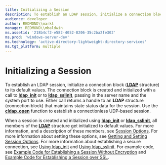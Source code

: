 ```yaml
---
title: Initializing a Session
description: To establish an LDAP session, initialize a connection block (LDAP structure) to its default values.
audience: developer
author: REDMOND\\markl
manager: REDMOND\\mbaldwin
ms.assetid: '218b4cf2-e582-4052-8206-35c2ba2fe302'
ms.prod: 'windows-server-dev'
ms.technology: 'active-directory-lightweight-directory-services'
ms.tgt_platform: multiple
---
```


# Initializing a Session

To establish an LDAP session, initialize a connection block ([**LDAP**](ldap.md) structure) to its default values. The connection block is created and initialized with a call to [**ldap\_init**](ldap-init.md) or to [**ldap\_sslinit**](ldap-sslinit.md), passing in the server name and the system port to use. Either call returns a handle to an **LDAP** structure (connection block) that maintains state status data for the session. Use the [**cldap\_open**](cldap-open.md) function to establish a connectionless UDP-based session.

When a session is created and initialized using [**ldap\_init**](ldap-init.md) or [**ldap\_sslinit**](ldap-sslinit.md), all members of the [**LDAP**](ldap.md) structure get initialized to default values. For more information, and a description of these members, see [Session Options](session-options.md). For more information about setting these options, see [Getting and Setting Session Options](getting-and-setting-session-options.md). For more information about establishing a secure connection, see [Using ldap\_init](using-ldap-init.md) and [Using ldap\_sslinit](using-ldap-sslinit.md). For example code, see [Example Code for Establishing a Session Without Encryption](example-code-for-establishing-a-session-without-encryption.md) and [Example Code for Establishing a Session over SSL](example-code-for-establishing-a-session-over-ssl.md).

 

 




